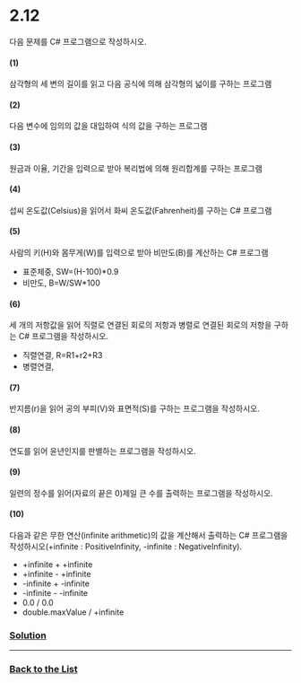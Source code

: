 # 2.12

다음 문제를 C# 프로그램으로 작성하시오.

#### (1)
삼각형의 세 변의 길이를 읽고 다음 공식에 의해 삼각형의 넓이를 구하는 프로그램

#### (2)
다음 변수에 임의의 값을 대입하여 식의 값을 구하는 프로그램

#### (3)
원금과 이율, 기간을 입력으로 받아 복리법에 의해 원리합계를 구하는 프로그램

#### (4)
섭씨 온도값(Celsius)을 읽어서 화씨 온도값(Fahrenheit)를 구하는 C# 프로그램

#### (5)
사람의 키(H)와 몸무게(W)를 입력으로 받아 비만도(B)를 계산하는 C# 프로그램
- 표준체중, SW=(H-100)*0.9
- 비만도, B=W/SW*100

#### (6)
세 개의 저항값을 읽어 직렬로 연결된 회로의 저항과 병렬로 연결된 회로의 저항을 구하는 C# 프로그램을 작성하시오.
- 직렬연결, R=R1+r2+R3
- 병렬연결,

#### (7)
반지름(r)을 읽어 공의 부피(V)와 표면적(S)를 구하는 프로그램을 작성하시오.

#### (8)
연도를 읽어 윤년인지를 판별하는 프로그램을 작성하시오.

#### (9)
일련의 정수를 읽어(자료의 끝은 0)제일 큰 수를 출력하는 프로그램을 작성하시오.

#### (10)
다음과 같은 무한 연산(infinite arithmetic)의 값을 계산해서 출력하는 C# 프로그램을 작성하시오(+infinite : PositiveInfinity, -infinite : NegativeInfinity).
- +infinite + +infinite
- +infinite - +infinite
- -infinite + -infinite
- -infinite - -infinite
- 0.0 / 0.0
- double.maxValue / +infinite


### [**Solution**](../Solutions/2.12.md)

___

### [**Back to the List**](../#list-of-problems)